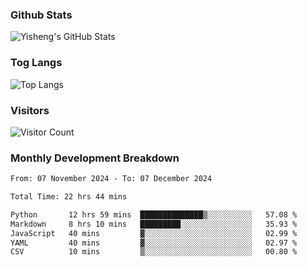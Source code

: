 ### Github Stats
![Yisheng's GitHub Stats](https://github-readme-stats-9qabuvhk1-gongyisheng.vercel.app/api?username=gongyisheng&count_private=true&show_icons=true)
### Tog Langs
![Top Langs](https://github-readme-stats-9qabuvhk1-gongyisheng.vercel.app/api/top-langs/?username=gongyisheng&layout=compact)
### Visitors
![Visitor Count](https://profile-counter.glitch.me/gongyisheng/count.svg)
### Monthly Development Breakdown
<!--START_SECTION:waka-->

```txt
From: 07 November 2024 - To: 07 December 2024

Total Time: 22 hrs 44 mins

Python       12 hrs 59 mins  ██████████████▒░░░░░░░░░░   57.08 %
Markdown     8 hrs 10 mins   █████████░░░░░░░░░░░░░░░░   35.93 %
JavaScript   40 mins         ▓░░░░░░░░░░░░░░░░░░░░░░░░   02.99 %
YAML         40 mins         ▓░░░░░░░░░░░░░░░░░░░░░░░░   02.97 %
CSV          10 mins         ▒░░░░░░░░░░░░░░░░░░░░░░░░   00.80 %
```

<!--END_SECTION:waka-->
